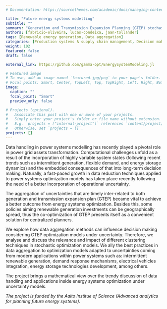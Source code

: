```yaml
---
# Documentation: https://sourcethemes.com/academic/docs/managing-content/

title: "Future energy systems modelling"
subtitle: ""
summary: "Generation and Transmission Expansion Planning (GTEP) stochastic models incorporating temporal reduction via clustering algorithms."
authors: [fabricio-oliveira, lucas-condeixa, jaan-tollander]
tags: [Renewable energy generation, Data aggregation]
categories: [Production systems & supply chain management, Decision making under uncertainty]
weight: 102
featured: false
draft: false

external_link: https://github.com/gamma-opt/EnergySystemModeling.jl

# Featured image
# To use, add an image named `featured.jpg/png` to your page's folder.
# Focal points: Smart, Center, TopLeft, Top, TopRight, Left, Right, BottomLeft, Bottom, BottomRight.
image:
  caption: ""
  focal_point: "Smart"
  preview_only: false

# Projects (optional).
#   Associate this post with one or more of your projects.
#   Simply enter your project's folder or file name without extension.
#   E.g. `projects = ["internal-project"]` references `content/project/deep-learning/index.md`.
#   Otherwise, set `projects = []`.
projects: []
---
```

Data handling in power systems modelling has recently played a pivotal role in power grid assets transformation. Computational challenges unfold as a result of the incorporation of highly variable system states (following recent trends such as intermittent generation, flexible demand, and energy storage dynamics) and the embedded consequences of that into long-term decision making. Naturally, a fast-paced growth in data reduction techniques applied to power systems optimization models has taken place recently following the need of a better incorporation of operational uncertainty.

The aggregation of uncertainties that are timely inter-related to both generation and transmission expansion plan (GTEP) became vital to achieve a better outcome from energy systems optimization. Besides this, some policies aiming renewable generation investments can be geographically spread, thus the co-optimization of GTEP presents itself as a convenient solution for centralized planners.

We explore how data aggregation methods can influence decision making considering GTEP optimization models under uncertainty. Therefore, we analyse and discuss the relevance and impact of different clustering techniques in stochastic optimization models. We ally the best practices in data aggregation to optimization models adapted to uncertainties coming from modern applications within power systems such as: intermittent renewable generation, demand response mechanisms, electrical vehicles integration, energy storage technologies development, among others.

The project brings a mathematical view over the trendy discussion of data handling and applications inside energy systems optimization under uncertainty models.

_The project is funded by the Aalto Institue of Science (Advanced analytics for planning future energy systems)._
